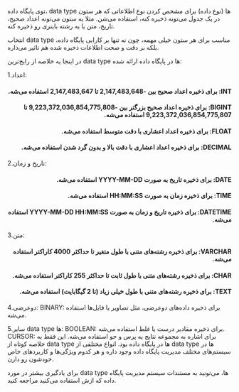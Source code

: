 
توی پایگاه داده، data type ها (نوع داده) برای مشخص کردن نوع اطلاعاتی که هر ستون در یک جدول می‌تونه ذخیره کنه، استفاده می‌شن. مثلا یه ستون می‌تونه اعداد صحیح، تاریخ، متن یا یه رشته باینری رو ذخیره کنه.

انتخاب data type مناسب برای هر ستون خیلی مهمه، چون نه تنها بر کارایی پایگاه داده، بلکه بر دقت و صحت اطلاعات ذخیره شده هم تاثیر می‌ذاره.

در اینجا یه خلاصه از رایج‌ترین data type ها در پایگاه داده ارائه شده:

1.اعداد:
<h4 dir="rtl"> INT: برای ذخیره اعداد صحیح بین -2,147,483,648 تا 2,147,483,647 استفاده می‌شه.</h4>
<h4 dir="rtl"> BIGINT: برای ذخیره اعداد صحیح بزرگتر بین -9,223,372,036,854,775,808 تا 9,223,372,036,854,775,807 استفاده می‌شه.</h4>
<h4 dir="rtl"> FLOAT: برای ذخیره اعداد اعشاری با دقت متوسط استفاده می‌شه.</h4>
<h4 dir="rtl"> DECIMAL: برای ذخیره اعداد اعشاری با دقت بالا و بدون گرد شدن استفاده می‌شه.</h4>


2.تاریخ و زمان:
<h4 dir="rtl"> DATE: برای ذخیره تاریخ به صورت YYYY-MM-DD استفاده می‌شه.</h4>
<h4 dir="rtl"> TIME: برای ذخیره زمان به صورت HH:MM:SS استفاده می‌شه.</h4>
<h4 dir="rtl"> DATETIME: برای ذخیره تاریخ و زمان به صورت YYYY-MM-DD HH:MM:SS استفاده می‌شه.</h4>


3.متن:
<h4 dir="rtl"> VARCHAR: برای ذخیره رشته‌های متنی با طول متغیر تا حداکثر 4000 کاراکتر استفاده می‌شه.</h4>
<h4 dir="rtl"> CHAR: برای ذخیره رشته‌های متنی با طول ثابت تا حداکثر 255 کاراکتر استفاده می‌شه.</h4>
<h4 dir="rtl"> TEXT: برای ذخیره رشته‌های متنی با طول خیلی زیاد (تا 2 گیگابایت) استفاده می‌شه.</h4>


4.دوعرضی:
BINARY: برای ذخیره داده‌های دوعرضی، مثل تصاویر یا فایل‌ها استفاده می‌شه.


5.سایر data type ها:
BOOLEAN: برای ذخیره مقادیر درست یا غلط استفاده می‌شه.
CURSOR: برای اشاره به مجموعه نتایج یه پرس و جو استفاده می‌شه.
این فقط یه خلاصه کوتاه از data type ها در پایگاه داده بود. انواع مختلفی از data type ها در سیستم‌های مختلف مدیریت پایگاه داده وجود داره و هر کدوم ویژگی‌ها و کاربردهای خاص خودشون رو دارن.

برای یادگیری بیشتر در مورد data type ها، می‌تونید به مستندات سیستم مدیریت پایگاه داده که ازش استفاده می‌کنید مراجعه کنید.
